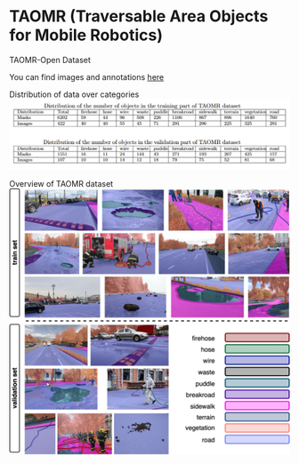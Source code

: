 # TAOMR (Traversable Area Objects for Mobile Robotics)

TAOMR-Open Dataset

You can find images and annotations [here](https://disk.yandex.ru/d/jgPVF8LYohKM5g)

Distribution of data over categories
![](https://github.com/OlgaMatykina/TAOMR/blob/main/images/distribution.PNG)

Overview of TAOMR dataset
![](https://github.com/OlgaMatykina/TAOMR/blob/main/images/dataset_vis.jpg)
